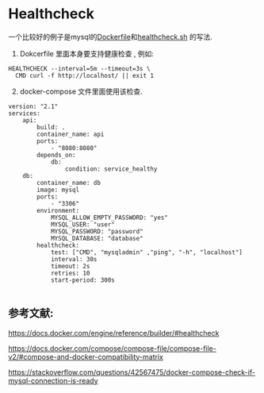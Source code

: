 Healthcheck
==

一个比较好的例子是mysql的[Dockerfile](https://github.com/qijunbo/mysql-docker/blob/mysql-server/5.7/Dockerfile)和[healthcheck.sh](https://github.com/qijunbo/mysql-docker/blob/mysql-server/5.7/healthcheck.sh) 的写法.



1.  Dokcerfile 里面本身要支持健康检查 , 例如:

```
HEALTHCHECK --interval=5m --timeout=3s \
  CMD curl -f http://localhost/ || exit 1
```


2.  docker-compose 文件里面使用该检查.

```
version: "2.1"
services:
    api:
        build: .
        container_name: api
        ports:
            - "8080:8080"
        depends_on:
            db:
                condition: service_healthy
    db:
        container_name: db
        image: mysql
        ports:
            - "3306"
        environment:
            MYSQL_ALLOW_EMPTY_PASSWORD: "yes"
            MYSQL_USER: "user"
            MYSQL_PASSWORD: "password"
            MYSQL_DATABASE: "database"
        healthcheck:
            test: ["CMD", "mysqladmin" ,"ping", "-h", "localhost"]
            interval: 30s
            timeout: 2s
            retries: 10
            start-period: 300s
	  
```


参考文献:
--

https://docs.docker.com/engine/reference/builder/#healthcheck


https://docs.docker.com/compose/compose-file/compose-file-v2/#compose-and-docker-compatibility-matrix


https://stackoverflow.com/questions/42567475/docker-compose-check-if-mysql-connection-is-ready